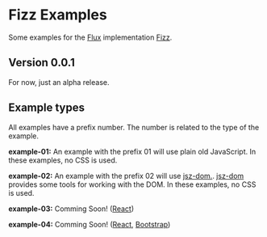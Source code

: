 # Fizz Examples

Some examples for the [Flux](http://facebook.github.io/flux/) implementation 
[Fizz](https://github.com/vivai/fizz).

## Version 0.0.1
For now, just an alpha release.

## Example types

All examples have a prefix number. The number is related to the type of the 
example.

**example-01:** An example with the prefix 01 will use plain old JavaScript.
In these examples, no CSS is used.

**example-02:** An example with the prefix 02 will use 
[jsz-dom.][jsz-dom-url]. 
[jsz-dom][jsz-dom-url] provides some tools for working 
with the DOM. In these examples, no CSS is used.

**example-03:** Comming Soon! ([React][react-url])

**example-04:** Comming Soon! ([React][react-url], 
[Bootstrap][bootstrap-url])

[react-url]:https://facebook.github.io/react/
[bootstrap-url]:http://getbootstrap.com
[jsz-dom-url]:https://github.com/vivai/jsz-dom
